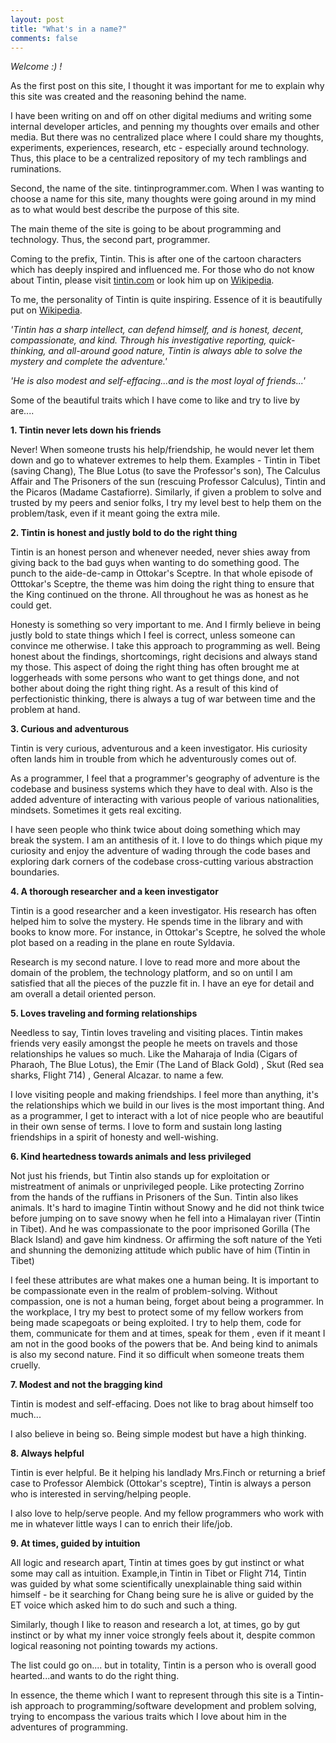 ```yaml
---
layout: post
title: "What's in a name?"
comments: false
---
```

_Welcome :) !_

As the first post on this site, I thought it was important for me to explain why this site was created and the reasoning behind the name.

<!-- more -->

I have been writing on and off on other digital mediums and writing some internal developer articles, and penning my thoughts over emails and other media. But there was no centralized place where I could share my thoughts, experiments, experiences, research, etc - especially around technology. Thus, this place to be a centralized repository of my tech ramblings and ruminations.

Second, the name of the site. tintinprogrammer.com. When I was wanting to choose a name for this site, many thoughts were going around in my mind as to what would best describe the purpose of this site.

The main theme of the site is going to be about programming and technology. Thus, the second part, programmer.

Coming to the prefix, Tintin. This is after one of the cartoon characters which has deeply inspired and influenced me. For those who do not know about Tintin, please visit [tintin.com](tintin.com) or look him up on [Wikipedia](https://en.wikipedia.org/wiki/Tintin_(character)).

To me, the personality of Tintin is quite inspiring. Essence of it is beautifully put on [Wikipedia](https://en.wikipedia.org/wiki/Tintin_(character)).

_'Tintin has a sharp intellect, can defend himself, and is honest, decent, compassionate, and kind. Through his investigative reporting, quick-thinking, and all-around good nature, Tintin is always able to solve the mystery and complete the adventure.'_

_'He is also modest and self-effacing...and is the most loyal of friends...'_

Some of the beautiful traits which I have come to like and try to live by are....

**1\. Tintin never lets down his friends**

Never! When someone trusts his help/friendship, he would never let them down and go to whatever extremes to help them. Examples - Tintin in Tibet (saving Chang), The Blue Lotus (to save the Professor's son), The Calculus Affair and The Prisoners of the sun (rescuing Professor Calculus), Tintin and the Picaros (Madame Castafiorre). Similarly, if given a problem to solve and trusted by my peers and senior folks, I try my level best to help them on the problem/task, even if it meant going the extra mile.

**2\. Tintin is honest and justly bold to do the right thing**

Tintin is an honest person and whenever needed, never shies away from giving back to the bad guys when wanting to do something good. The punch to the aide-de-camp in Ottokar's Sceptre. In that whole episode of Otttokar's Sceptre, the theme was him doing the right thing to ensure that the King continued on the throne. All throughout he was as honest as he could get.

Honesty is something so very important to me. And I firmly believe in being justly bold to state things which I feel is correct, unless someone can convince me otherwise. I take this approach to programming as well. Being honest about the findings, shortcomings, right decisions and always stand my those. This aspect of doing the right thing has often brought me at loggerheads with some persons who want to get things done, and not bother about doing the right thing right. As a result of this kind of perfectionistic thinking, there is always a tug of war between time and the problem at hand.

**3\. Curious and adventurous**

Tintin is very curious, adventurous and a keen investigator. His curiosity often lands him in trouble from which he adventurously comes out of.

As a programmer, I feel that a programmer's geography of adventure is the codebase and business systems which they have to deal with. Also is the added adventure of interacting with various people of various nationalities, mindsets. Sometimes it gets real exciting.

I have seen people who think twice about doing something which may break the system. I am an antithesis of it. I love to do things which pique my curiosity and enjoy the adventure of wading through the code bases and exploring dark corners of the codebase cross-cutting various abstraction boundaries.

**4\. A thorough researcher and a keen investigator**

Tintin is a good researcher and a keen investigator. His research has often helped him to solve the mystery. He spends time in the library and with books to know more. For instance, in Ottokar's Sceptre, he solved the whole plot based on a reading in the plane en route Syldavia.

Research is my second nature. I love to read more and more about the domain of the problem, the technology platform, and so on until I am satisfied that all the pieces of the puzzle fit in. I have an eye for detail and am overall a detail oriented person.

**5\. Loves traveling and forming relationships**

Needless to say, Tintin loves traveling and visiting places. Tintin makes friends very easily amongst the people he meets on travels and those relationships he values so much. Like the Maharaja of India (Cigars of Pharaoh, The Blue Lotus), the Emir (The Land of Black Gold) , Skut (Red sea sharks, Flight 714) , General Alcazar. to name a few.

I love visiting people and making friendships. I feel more than anything, it's the relationships which we build in our lives is the most important thing. And as a programmer, I get to interact with a lot of nice people who are beautiful in their own sense of terms. I love to form and sustain long lasting friendships in a spirit of honesty and well-wishing.

**6\. Kind heartedness towards animals and less privileged**

Not just his friends, but Tintin also stands up for exploitation or mistreatment of animals or unprivileged people. Like protecting Zorrino from the hands of the ruffians in Prisoners of the Sun. Tintin also likes animals. It's hard to imagine Tintin without Snowy and he did not think twice before jumping on to save snowy when he fell into a Himalayan river (Tintin in Tibet). And he was compassionate to the poor imprisoned Gorilla (The Black Island) and gave him kindness. Or affirming the soft nature of the Yeti and shunning the demonizing attitude which public have of him (Tintin in Tibet)

I feel these attributes are what makes one a human being. It is important to be compassionate even in the realm of problem-solving. Without compassion, one is not a human being, forget about being a programmer. In the workplace, I try my best to protect some of my fellow workers from being made scapegoats or being exploited. I try to help them, code for them, communicate for them and at times, speak for them , even if it meant I am not in the good books of the powers that be. And being kind to animals is also my second nature. Find it so difficult when someone treats them cruelly.

**7\. Modest and not the bragging kind**

Tintin is modest and self-effacing. Does not like to brag about himself too much...

I also believe in being so. Being simple modest but have a high thinking.

**8\. Always helpful**

Tintin is ever helpful. Be it helping his landlady Mrs.Finch or returning a brief case to Professor Alembick (Ottokar's sceptre), Tintin is always a person who is interested in serving/helping people.

I also love to help/serve people. And my fellow programmers who work with me in whatever little ways I can to enrich their life/job.

**9\. At times, guided by intuition**

All logic and research apart, Tintin at times goes by gut instinct or what some may call as intuition. Example,in Tintin in Tibet or Flight 714, Tintin was guided by what some scientifically unexplainable thing said within himself - be it searching for Chang being sure he is alive or guided by the ET voice which asked him to do such and such a thing.

Similarly, though I like to reason and research a lot, at times, go by gut instinct or by what my inner voice strongly feels about it, despite common logical reasoning not pointing towards my actions.

The list could go on.... but in totality, Tintin is a person who is overall good hearted...and wants to do the right thing.

In essence, the theme which I want to represent through this site is a Tintin-ish approach to programming/software development and problem solving, trying to encompass the various traits which I love about him in the adventures of programming.